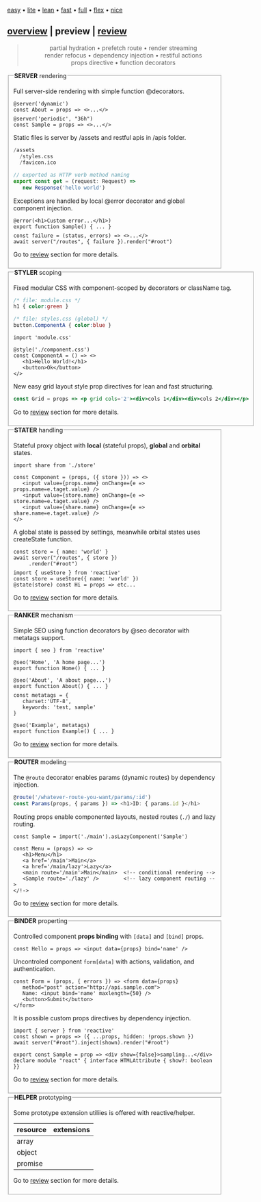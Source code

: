 <style>@import url(./preview.css);</style>
<script src='./overview.js'></script>
<script src='./preview.js'></script>

<article id='preview' preview>
<section menu center menu-top>
   
   [easy](# 'vanilla-like low learning-curve') 
   • [lite](#) 
   • [lean](#) 
   • [fast](#) 
   • [full](#) 
   • [flex](#) 
   • [nice](#)
   
</section>

# <a href='#' onclick='goto("./overview.html")'>overview</a> | **preview** | <a href='#'>review</a>

<center style='text-align: center !important'>

> partial hydration • prefetch route • render streaming <br/>render refocus • dependency injection • restiful actions <br/>props directive • function decorators

</center>

<fieldset id='server' onclick='onPreview(this.id)'>
<legend><b>SERVER</b> rendering</legend>

Full server-side rendering with simple function @decorators.

<aside cols='2' >

```tsx
@server('dynamic')  
const About = props => <>...</>
```
```tsx
@server('periodic', "36h") 
const Sample = props => <>...</>
```

</aside>

Static files is server by /assets and restful apis in /apis folder.

<aside cols='4:5' >

```py
/assets
  /styles.css
  /favicon.ico
```
```ts
// exported as HTTP verb method naming
export const get = (request: Request) =>
   new Response('hello world')
```

</aside>

Exceptions are handled by local @error decorator and global component injection.

<aside cols='4:5'>

```tsx
@error(<h1>Custom error...</h1>)
export function Sample() { ... }
```

```tsx
const failure = (status, errors) => <>...</>
await server("/routes", { failure }).render("#root")
```

</aside>

Go to <a href='#' onclick='goto("./review/server.html")'>review</a> section for more details.

</fieldset>

<fieldset id ='styler' onclick='onPreview(this.id)'>
<legend><b>STYLER</b> scoping</legend>

Fixed modular CSS with component-scoped by decorators or className tag.

<aside cols='2'><div>

```css
/* file: module.css */
h1 { color:green }
```
```css
/* file: styles.css (global) */
button.ComponentA { color:blue }
```

</div><div>

```tsx
import 'module.css'

@style('./component.css')
const ComponentA = () => <>
   <h1>Hello World!</h1>
   <button>Ok</button>
</>
```

</div></aside>

<style>pre { margin: 7px 0px; }</style>

New easy grid layout style prop directives for lean and fast structuring.

```jsx
const Grid = props => <p grid cols='2'><div>cols 1</div><div>cols 2</div></p>
```

Go to <a href='#' onclick='goto("./review/styler.html")'>review</a> section for more details.

</fieldset>

<fieldset id='stater' onclick='onPreview(this.id)'>
<legend><b>STATER</b> handling</legend>

Stateful proxy object with **local** (stateful props), **global** and **orbital** states.

```tsx
import share from './store'

const Component = (props, ({ store })) => <>
   <input value={props.name} onChange={e => props.name=e.taget.value} />
   <input value={store.name} onChange={e => store.name=e.taget.value} />
   <input value={share.name} onChange={e => share.name=e.taget.value} />
</>
```

A global state is passed by settings, meanwhile orbital states uses createState function.

<aside cols='2'>

```tsx
const store = { name: 'world' }
await server("/routes", { store })
     .render("#root")
```

```tsx
import { useStore } from 'reactive'
const store = useStore({ name: 'world' })
@state(store) const Hi = props => etc...
```

</aside>

Go to <a href='#' onclick='goto("./review/stater.html")'>review</a> section for more details.

</fieldset>

<fieldset id='ranker' onclick='onPreview(this.id)'>
<legend><b>RANKER</b> mechanism</legend>

Simple SEO using function decorators by @seo decorator with metatags support.

<aside cols=2>

```tsx
import { seo } from 'reactive'

@seo('Home', 'A home page...')
export function Home() { ... }

@seo('About', 'A about page...')
export function About() { ... }
```

```tsx
const metatags = { 
   charset:'UTF-8', 
   keywords: 'test, sample'
}

@seo('Example', metatags)
export function Example() { ... }
```
</aside>

Go to <a href='#' onclick='goto("./review/ranker.html")'>review</a> section for more details.

</fieldset>

<fieldset id='router' onclick='onPreview(this.id)'>
<legend><b>ROUTER</b> modeling</legend>

The `@route` decorator enables params (dynamic routes) by dependency injection.

```ts
@route('/whatever-route-you-want/params/:id')
const Params(props, { params }) => <h1>ID: { params.id }</h1>
```

Routing props enable componented layouts, nested routes (`./`) and lazy routing.

```tsx
const Sample = import('./main').asLazyComponent('Sample')

const Menu = (props) => <>
   <h1>Menu</h1>
   <a href='/main'>Main</a>
   <a href='/main/lazy'>Lazy</a>   
   <main route='/main'>Main</main>  <!-- conditional rendering -->   
   <Sample route='./lazy' />        <!-- lazy component routing -->
</!->
```
</aside>

Go to <a href='#' onclick='goto("./review/router.html")'>review</a> section for more details.

</fieldset>

<fieldset id='binder' onclick='onPreview(this.id)'>
<legend><b>BINDER</b> properting</legend>

Controlled component **props binding** with `[data]` and `[bind]` props.

```tsx
const Hello = props => <input data={props} bind='name' /> 
```

Uncontroled component `form[data]` with actions, validation, and authentication.

```tsx
const Form = (props, { errors }) => <form data={props} 
   method="post" action="http://api.sample.com"> 
   Name: <input bind='name' maxlength={50} /> 
   <button>Submit</button>
</form>
```

It is possible custom props directives by dependency injection.

```tsx
import { server } from 'reactive'
const shown = props => ({ ...props, hidden: !props.shown })
await server("#root").inject(shown).render("#root")

export const Sample = prop => <div show={false}>sampling...</div>
declare module "react" { interface HTMLAttribute { show?: boolean }}
```

Go to <a href='#' onclick='goto("./review/binder.html")'>review</a> section for more details.

</fieldset>

<fieldset id='helper' onclick='onPreview(this.id)'>
<legend><b>HELPER</b> prototyping</legend>

Some prototype extension utiliies is offered with reactive/helper.

| resource | extensions |
|-|-|
| array | |
| object | |
| promise | |

Go to <a href='#' onclick='goto("./review/helper.html")'>review</a> section for more details.

</fieldset>
</article>